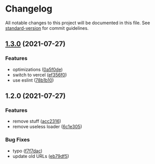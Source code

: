 # Changelog

All notable changes to this project will be documented in this file. See [standard-version](https://github.com/conventional-changelog/standard-version) for commit guidelines.

## [1.3.0](https://github.com/TurboCheetah/iTurbo/compare/v1.2.0...v1.3.0) (2021-07-27)


### Features

* optimizations ([0a5f0de](https://github.com/TurboCheetah/iTurbo/commit/0a5f0decb530746c422feb31f9a24fbc67dda23d))
* switch to vercel ([ef356f0](https://github.com/TurboCheetah/iTurbo/commit/ef356f0a602b0b5edf0ebc6ed5697dbfc61fe1f5))
* use eslint ([78b1b10](https://github.com/TurboCheetah/iTurbo/commit/78b1b100b953245b6464105fd5ab32b9aa05d2fe))

## 1.2.0 (2021-07-27)


### Features

* remove stuff ([acc2316](https://github.com/TurboCheetah/iTurbo/commit/acc2316e6ea26805aa474277e63ce7b6e687de4e))
* remove useless loader ([6c1e305](https://github.com/TurboCheetah/iTurbo/commit/6c1e305bf5733eab1a791c49cdf8cd8e5dd71384))


### Bug Fixes

* typo ([f7f7dac](https://github.com/TurboCheetah/iTurbo/commit/f7f7dac06848c8343262c97a70ddb72d5277fc36))
* update old URLs ([eb79df5](https://github.com/TurboCheetah/iTurbo/commit/eb79df5ceaefec8e81e21a611342abeb38301ea2))
